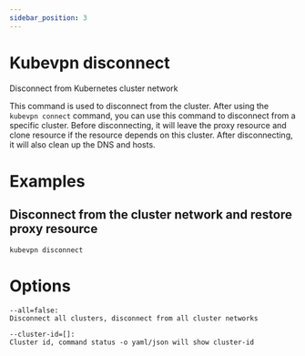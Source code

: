 ```yaml
---
sidebar_position: 3
---
```


# Kubevpn disconnect

Disconnect from Kubernetes cluster network

This command is used to disconnect from the cluster. After using the `kubevpn connect` command, you can use this command
to disconnect from a specific cluster. Before disconnecting, it will leave the proxy resource and clone resource if the
resource depends on this cluster. After disconnecting, it will also clean up the DNS and hosts.

# Examples

## Disconnect from the cluster network and restore proxy resource

```shell
kubevpn disconnect
```

# Options

```text
--all=false:
Disconnect all clusters, disconnect from all cluster networks

--cluster-id=[]:
Cluster id, command status -o yaml/json will show cluster-id
```